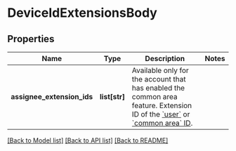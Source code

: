 # DeviceIdExtensionsBody

## Properties
Name | Type | Description | Notes
------------ | ------------- | ------------- | -------------
**assignee_extension_ids** | **list[str]** | Available only for the account that has enabled the common area feature.   Extension ID of the [&#x60;user&#x60;](https://marketplace.zoom.us/docs/api-reference/phone/methods/#operation/phoneUser) or [&#x60;common area&#x60; ID](https://marketplace.zoom.us/docs/api-reference/phone/methods/#operation/listCommonAreas). | 

[[Back to Model list]](../README.md#documentation-for-models) [[Back to API list]](../README.md#documentation-for-api-endpoints) [[Back to README]](../README.md)

